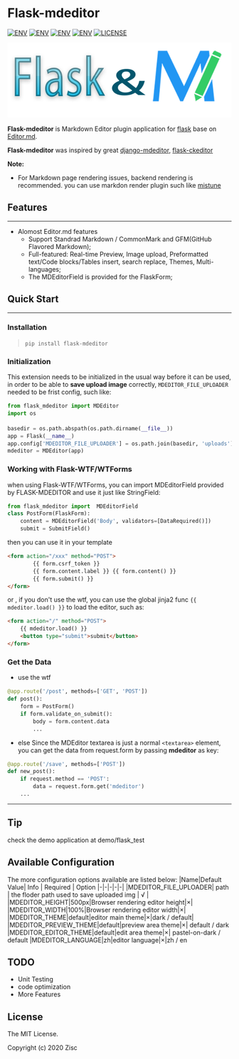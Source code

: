 # Flask-mdeditor
[![ENV](https://img.shields.io/badge/release-v0.1-blue.svg)](https://github.com/pylixm/django-mdeditor)
[![ENV](https://img.shields.io/badge/中文-v0.1-blue.svg)](./README_CN.md)
[![ENV](https://img.shields.io/badge/python-3.7x-green.svg)]()
[![ENV](https://img.shields.io/badge/flask-1.0+-green.svg)]()
[![LICENSE](https://img.shields.io/badge/license-MIT-green.svg)](./LICENSE)

![](./flask_and_mdeditor.png)

**Flask-mdeditor** is Markdown Editor plugin application for [flask]() base on [Editor.md](https://github.com/pandao/editor.md).

**Flask-mdeditor** was inspired by great [django-mdeditor](https://github.com/pylixm/django-mdeditor), [flask-ckeditor](https://github.com/greyli/flask-ckeditor)

**Note:**
    
* For Markdown page rendering issues, backend rendering is recommended. you can use markdon render plugin such like [mistune](https://github.com/lepture/mistune) 

## Features
------------------------------
* Alomost Editor.md features
    * Support Standrad Markdown / CommonMark and GFM(GitHub Flavored Markdown); 
    * Full-featured: Real-time Preview, Image upload, Preformatted text/Code blocks/Tables insert, search replace, Themes, Multi-languages;
    * The MDEditorField is provided for the FlaskForm;


## Quick Start
------------------------------
### Installation
> `pip install flask-mdeditor`
### Initialization
This extension needs to be initialized in the usual way before it can be used, in order to be able to **save upload image** correctly, `MDEDITOR_FILE_UPLOADER` needed to be frist config, such like:
```python
from flask_mdeditor import MDEditor
import os

basedir = os.path.abspath(os.path.dirname(__file__))
app = Flask(__name__)
app.config['MDEDITOR_FILE_UPLOADER'] = os.path.join(basedir, 'uploads') # this floder uesd to save your uploaded image
mdeditor = MDEditor(app)
```
### Working with Flask-WTF/WTForms
when using Flask-WTF/WTForms, you can import MDEditorField provided by FLASK-MDEDITOR and use it just like StringField:
```python
from flask_mdeditor import  MDEditorField
class PostForm(FlaskForm):
    content = MDEditorField('Body', validators=[DataRequired()])
    submit = SubmitField()

```
then you can use it in your template
```html
<form action="/xxx" method="POST">
        {{ form.csrf_token }}
        {{ form.content.label }} {{ form.content() }}
        {{ form.submit() }}
</form>
```
or , if you don't use the wtf, you can use the global jinja2 func `{{ mdeditor.load() }}` to load the editor, such as:
```html
<form action="/" method="POST">
    {{ mdeditor.load() }}
    <button type="submit">submit</button>
</form>
```

### Get the Data
* use the wtf
```python
@app.route('/post', methods=['GET', 'POST'])
def post():
    form = PostForm()
    if form.validate_on_submit():
        body = form.content.data
        ...
```
* else
Since the MDEditor textarea is just a normal `<textarea>` element, you can get the data from request.form by passing **mdeditor** as key:
```python
@app.route('/save', methods=['POST'])
def new_post():
    if request.method == 'POST':
        data = request.form.get('mdeditor')
    ...
```
------------------
## Tip
check the demo application at demo/flask_test

## Available Configuration
The more configuration options available are listed below:
|Name|Default Value| Info | Required | Option
|-|-|-|-|-|
|MDEDITOR_FILE_UPLOADER| path | the floder path used to save uploaded img  | √ | 
|MDEDITOR_HEIGHT|500px|Browser rendering editor height|×|
|MDEDITOR_WIDTH|100%|Browser rendering editor width|×|
|MDEDITOR_THEME|default|editor main theme|×|dark / default|
|MDEDITOR_PREVIEW_THEME|default|preview area theme|×| default / dark
|MDEDITOR_EDITOR_THEME|default|edit area theme|×| pastel-on-dark / default
|MDEDITOR_LANGUAGE|zh|editor language|×|zh / en

## TODO
* Unit Testing
* code optimization
* More Features
## License
The MIT License.

Copyright (c) 2020 Zisc